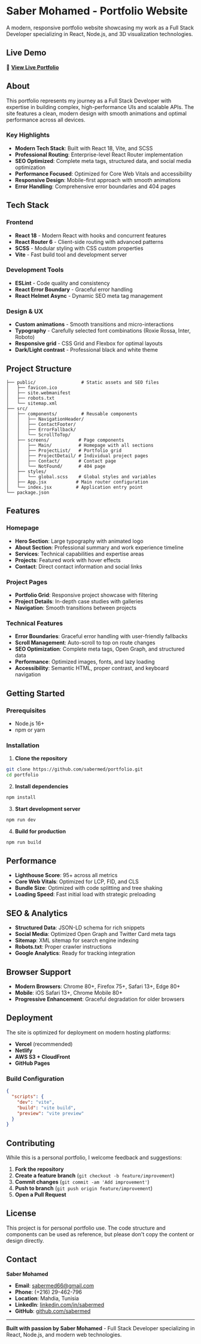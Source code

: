 # Saber Mohamed - Portfolio Website

A modern, responsive portfolio website showcasing my work as a Full Stack Developer specializing in React, Node.js, and 3D visualization technologies.

## Live Demo

🔗 **[View Live Portfolio](https://saber.dev)**

## About

This portfolio represents my journey as a Full Stack Developer with expertise in building complex, high-performance UIs and scalable APIs. The site features a clean, modern design with smooth animations and optimal performance across all devices.

### Key Highlights
- **Modern Tech Stack**: Built with React 18, Vite, and SCSS
- **Professional Routing**: Enterprise-level React Router implementation
- **SEO Optimized**: Complete meta tags, structured data, and social media optimization
- **Performance Focused**: Optimized for Core Web Vitals and accessibility
- **Responsive Design**: Mobile-first approach with smooth animations
- **Error Handling**: Comprehensive error boundaries and 404 pages

## Tech Stack

### Frontend
- **React 18** - Modern React with hooks and concurrent features
- **React Router 6** - Client-side routing with advanced patterns
- **SCSS** - Modular styling with CSS custom properties
- **Vite** - Fast build tool and development server

### Development Tools
- **ESLint** - Code quality and consistency
- **React Error Boundary** - Graceful error handling
- **React Helmet Async** - Dynamic SEO meta tag management

### Design & UX
- **Custom animations** - Smooth transitions and micro-interactions
- **Typography** - Carefully selected font combinations (Roxie Rossa, Inter, Roboto)
- **Responsive grid** - CSS Grid and Flexbox for optimal layouts
- **Dark/Light contrast** - Professional black and white theme

## Project Structure

```
├── public/                 # Static assets and SEO files
│   ├── favicon.ico
│   ├── site.webmanifest
│   ├── robots.txt
│   └── sitemap.xml
├── src/
│   ├── components/         # Reusable components
│   │   ├── NavigationHeader/
│   │   ├── ContactFooter/
│   │   ├── ErrorFallback/
│   │   └── ScrollToTop/
│   ├── screens/           # Page components
│   │   ├── Main/          # Homepage with all sections
│   │   ├── ProjectList/   # Portfolio grid
│   │   ├── ProjectDetail/ # Individual project pages
│   │   ├── Contact/       # Contact page
│   │   └── NotFound/      # 404 page
│   ├── styles/
│   │   └── global.scss    # Global styles and variables
│   ├── App.jsx           # Main router configuration
│   └── index.jsx         # Application entry point
└── package.json
```

## Features

### Homepage
- **Hero Section**: Large typography with animated logo
- **About Section**: Professional summary and work experience timeline
- **Services**: Technical capabilities and expertise areas
- **Projects**: Featured work with hover effects
- **Contact**: Direct contact information and social links

### Project Pages
- **Portfolio Grid**: Responsive project showcase with filtering
- **Project Details**: In-depth case studies with galleries
- **Navigation**: Smooth transitions between projects

### Technical Features
- **Error Boundaries**: Graceful error handling with user-friendly fallbacks
- **Scroll Management**: Auto-scroll to top on route changes
- **SEO Optimization**: Complete meta tags, Open Graph, and structured data
- **Performance**: Optimized images, fonts, and lazy loading
- **Accessibility**: Semantic HTML, proper contrast, and keyboard navigation

## Getting Started

### Prerequisites
- Node.js 16+ 
- npm or yarn

### Installation

1. **Clone the repository**
```bash
git clone https://github.com/sabermed/portfolio.git
cd portfolio
```

2. **Install dependencies**
```bash
npm install
```

3. **Start development server**
```bash
npm run dev
```

4. **Build for production**
```bash
npm run build
```

## Performance

- **Lighthouse Score**: 95+ across all metrics
- **Core Web Vitals**: Optimized for LCP, FID, and CLS
- **Bundle Size**: Optimized with code splitting and tree shaking
- **Loading Speed**: Fast initial load with strategic preloading

## SEO & Analytics

- **Structured Data**: JSON-LD schema for rich snippets
- **Social Media**: Optimized Open Graph and Twitter Card meta tags
- **Sitemap**: XML sitemap for search engine indexing
- **Robots.txt**: Proper crawler instructions
- **Google Analytics**: Ready for tracking integration

## Browser Support

- **Modern Browsers**: Chrome 80+, Firefox 75+, Safari 13+, Edge 80+
- **Mobile**: iOS Safari 13+, Chrome Mobile 80+
- **Progressive Enhancement**: Graceful degradation for older browsers

## Deployment

The site is optimized for deployment on modern hosting platforms:

- **Vercel** (recommended)
- **Netlify**
- **AWS S3 + CloudFront**
- **GitHub Pages**

### Build Configuration

```json
{
  "scripts": {
    "dev": "vite",
    "build": "vite build",
    "preview": "vite preview"
  }
}
```

## Contributing

While this is a personal portfolio, I welcome feedback and suggestions:

1. **Fork the repository**
2. **Create a feature branch** (`git checkout -b feature/improvement`)
3. **Commit changes** (`git commit -am 'Add improvement'`)
4. **Push to branch** (`git push origin feature/improvement`)
5. **Open a Pull Request**

## License

This project is for personal portfolio use. The code structure and components can be used as reference, but please don't copy the content or design directly.

## Contact

**Saber Mohamed**
- **Email**: sabermed66@gmail.com
- **Phone**: (+216) 29-462-796
- **Location**: Mahdia, Tunisia
- **LinkedIn**: [linkedin.com/in/sabermed](https://linkedin.com/in/sabermed)
- **GitHub**: [github.com/sabermed](https://github.com/sabermed)

---

**Built with passion by Saber Mohamed** - Full Stack Developer specializing in React, Node.js, and modern web technologies.